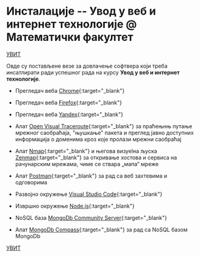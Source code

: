 # Инсталације -- Увод у веб и интернет технологије @ Математички факултет

[УВИТ](/README.md)

Овде су постављене везе за довлачење софтвера који треба инсaтлирати ради успешног рада на курсу **Увод у веб и интернет технологије**.

* Прегледач веба [Chrome](https://www.google.com/chrome/){:target="_blank"}  

* Прегледач веба [Firefox](https://www.mozilla.org/sr/firefox/new/){:target="_blank"}

* Прегледач веба [Yandex](https://browser.yandex.com/){:target="_blank"}

* Алат [Open  Visual  Traceroute](https://visualtraceroute.net/){:target="_blank"} за праћењнњ путање мрежног саобраћаја, "њушкање" пакета и преглед јавно доступних информација о доменима кроз које пролази мрежни саобраћај

* Алат [Nmap](https://sr.wikipedia.org/wiki/%D0%9D%D0%BC%D0%B0%D0%BF){:target="_blank"} и његова визуеlна љуска [Zenmap](https://nmap.org/zenmap/){:target="_blank"} за откривање хостова и сервиса на рачунарским мрежама, чиме се ствара „мапа“ мреже

* Алат [Postman](https://www.getpostman.com/downloads/){:target="_blank"} за рад са веб захтевима и одговорима

* Развојно окружење [Visual Studio Code](https://code.visualstudio.com/download){:target="_blank"}

* Извршно окружење [Node.js](https://nodejs.org/en/){:target="_blank"}

* NoSQL база [MongoDb Community Server](https://www.mongodb.com/download-center?jmp=nav#community){:target="_blank"}

* Алат [MongoDb Compass](https://www.mongodb.com/products/compass){:target="_blank"} за рад са NoSQL базом MongoDb

[УВИТ](/README.md)
